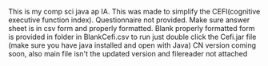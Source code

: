 This is my comp sci java ap IA.
This was made to simplify the CEFI(cognitive executive function index).
Questionnaire not provided.
Make sure answer sheet is in csv form and properly formatted.
Blank properly formatted form is provided in folder in BlankCefi.csv
to run just double click the Cefi.jar file (make sure you have java installed and open with Java)
CN version coming soon, also main file isn't the updated version and filereader not attached